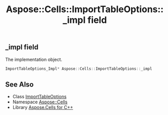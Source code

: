 ﻿---
title: Aspose::Cells::ImportTableOptions::_impl field
linktitle: _impl
second_title: Aspose.Cells for C++ API Reference
description: 'Aspose::Cells::ImportTableOptions::_impl field. The implementation object in C++.'
type: docs
weight: 3400
url: /cpp/aspose.cells/importtableoptions/_impl/
---
## _impl field


The implementation object.

```cpp
ImportTableOptions_Impl* Aspose::Cells::ImportTableOptions::_impl
```

## See Also

* Class [ImportTableOptions](../)
* Namespace [Aspose::Cells](../../)
* Library [Aspose.Cells for C++](../../../)
